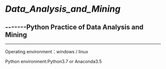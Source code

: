 # ***Data_Analysis_and_Mining***
## -------Python Practice of Data Analysis and Mining
---


Operating environment：windows / linux


Python environment:Python3.7 or Anaconda3.5
